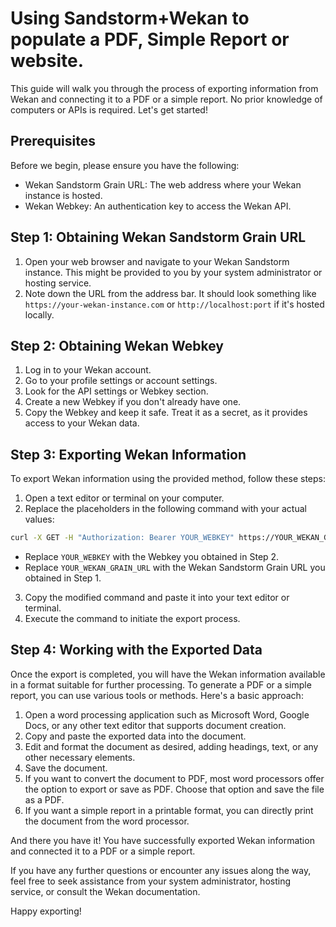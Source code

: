 # Using Sandstorm+Wekan to populate a PDF, Simple Report or website.


This guide will walk you through the process of exporting information from Wekan and connecting it to a PDF or a simple report. No prior knowledge of computers or APIs is required. Let's get started!

## Prerequisites

Before we begin, please ensure you have the following:

- Wekan Sandstorm Grain URL: The web address where your Wekan instance is hosted.
- Wekan Webkey: An authentication key to access the Wekan API.

## Step 1: Obtaining Wekan Sandstorm Grain URL

1. Open your web browser and navigate to your Wekan Sandstorm instance. This might be provided to you by your system administrator or hosting service.
2. Note down the URL from the address bar. It should look something like `https://your-wekan-instance.com` or `http://localhost:port` if it's hosted locally.

## Step 2: Obtaining Wekan Webkey

1. Log in to your Wekan account.
2. Go to your profile settings or account settings.
3. Look for the API settings or Webkey section.
4. Create a new Webkey if you don't already have one.
5. Copy the Webkey and keep it safe. Treat it as a secret, as it provides access to your Wekan data.

## Step 3: Exporting Wekan Information

To export Wekan information using the provided method, follow these steps:

1. Open a text editor or terminal on your computer.
2. Replace the placeholders in the following command with your actual values:

```bash
curl -X GET -H "Authorization: Bearer YOUR_WEBKEY" https://YOUR_WEKAN_GRAIN_URL/api/boards/sandstorm/export
```

- Replace `YOUR_WEBKEY` with the Webkey you obtained in Step 2.
- Replace `YOUR_WEKAN_GRAIN_URL` with the Wekan Sandstorm Grain URL you obtained in Step 1.

3. Copy the modified command and paste it into your text editor or terminal.
4. Execute the command to initiate the export process.

## Step 4: Working with the Exported Data

Once the export is completed, you will have the Wekan information available in a format suitable for further processing. To generate a PDF or a simple report, you can use various tools or methods. Here's a basic approach:

1. Open a word processing application such as Microsoft Word, Google Docs, or any other text editor that supports document creation.
2. Copy and paste the exported data into the document.
3. Edit and format the document as desired, adding headings, text, or any other necessary elements.
4. Save the document.
5. If you want to convert the document to PDF, most word processors offer the option to export or save as PDF. Choose that option and save the file as a PDF.
6. If you want a simple report in a printable format, you can directly print the document from the word processor.

And there you have it! You have successfully exported Wekan information and connected it to a PDF or a simple report.

If you have any further questions or encounter any issues along the way, feel free to seek assistance from your system administrator, hosting service, or consult the Wekan documentation.

Happy exporting!
